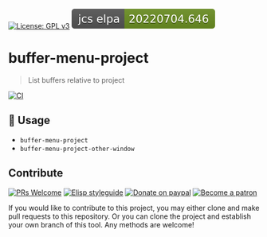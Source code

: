 [![License: GPL v3](https://img.shields.io/badge/License-GPL%20v3-blue.svg)](https://www.gnu.org/licenses/gpl-3.0)
[![JCS-ELPA](https://raw.githubusercontent.com/jcs-emacs/badges/master/elpa/v/buffer-menu-project.svg)](https://jcs-emacs.github.io/jcs-elpa/#/buffer-menu-project)

# buffer-menu-project
> List buffers relative to project

[![CI](https://github.com/jcs-elpa/buffer-menu-project/actions/workflows/test.yml/badge.svg)](https://github.com/jcs-elpa/buffer-menu-project/actions/workflows/test.yml)

## 🔨 Usage

* `buffer-menu-project`
* `buffer-menu-project-other-window`

## Contribute

[![PRs Welcome](https://img.shields.io/badge/PRs-welcome-brightgreen.svg)](http://makeapullrequest.com)
[![Elisp styleguide](https://img.shields.io/badge/elisp-style%20guide-purple)](https://github.com/bbatsov/emacs-lisp-style-guide)
[![Donate on paypal](https://img.shields.io/badge/paypal-donate-1?logo=paypal&color=blue)](https://www.paypal.me/jcs090218)
[![Become a patron](https://img.shields.io/badge/patreon-become%20a%20patron-orange.svg?logo=patreon)](https://www.patreon.com/jcs090218)

If you would like to contribute to this project, you may either
clone and make pull requests to this repository. Or you can
clone the project and establish your own branch of this tool.
Any methods are welcome!
